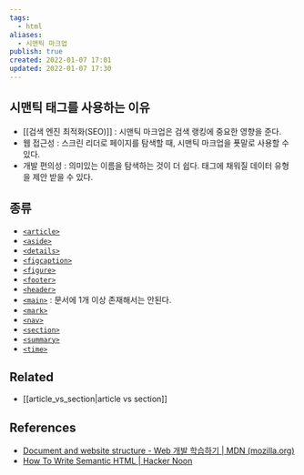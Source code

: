 ```yaml
---
tags:
  - html
aliases:
  - 시맨틱 마크업
publish: true
created: 2022-01-07 17:01
updated: 2022-01-07 17:30
---
```


## 시맨틱 태그를 사용하는 이유

- [[검색 엔진 최적화(SEO)]] : 시맨틱 마크업은 검색 랭킹에 중요한 영향을 준다.
- 웹 접근성 : 스크린 리더로 페이지를 탐색할 때, 시맨틱 마크업을 푯말로 사용할 수 있다.
- 개발 편의성 : 의미있는 이름을 탐색하는 것이 더 쉽다. 태그에 채워질 데이터 유형을 제안 받을 수 있다.

## 종류

-   [`<article>`](https://developer.mozilla.org/ko/docs/Web/HTML/Element/article)
-   [`<aside>`](https://developer.mozilla.org/ko/docs/Web/HTML/Element/aside)
-   [`<details>`](https://developer.mozilla.org/ko/docs/Web/HTML/Element/details)
-   [`<figcaption>`](https://developer.mozilla.org/ko/docs/Web/HTML/Element/figcaption)
-   [`<figure>`](https://developer.mozilla.org/ko/docs/Web/HTML/Element/figure)
-   [`<footer>`](https://developer.mozilla.org/ko/docs/Web/HTML/Element/footer)
-   [`<header>`](https://developer.mozilla.org/ko/docs/Web/HTML/Element/header)
-   [`<main>`](https://developer.mozilla.org/ko/docs/Web/HTML/Element/main) : 문서에 1개 이상 존재해서는 안된다.
-   [`<mark>`](https://developer.mozilla.org/ko/docs/Web/HTML/Element/mark)
-   [`<nav>`](https://developer.mozilla.org/ko/docs/Web/HTML/Element/nav)
-   [`<section>`](https://developer.mozilla.org/ko/docs/Web/HTML/Element/section)
-   [`<summary>`](https://developer.mozilla.org/ko/docs/Web/HTML/Element/summary)
-   [`<time>`](https://developer.mozilla.org/ko/docs/Web/HTML/Element/time)

## Related

- [[article_vs_section|article vs section]]

## References

- [Document and website structure - Web 개발 학습하기 | MDN (mozilla.org)](https://developer.mozilla.org/ko/docs/Learn/HTML/Introduction_to_HTML/Document_and_website_structure#html_%EB%A0%88%EC%9D%B4%EC%95%84%EC%9B%83_%EC%9A%94%EC%86%8C%EC%9D%98_%EC%84%B8%EB%B6%80_%EC%82%AC%ED%95%AD)
- [How To Write Semantic HTML | Hacker Noon](https://hackernoon.com/how-to-write-semantic-html-dkq3ulo)